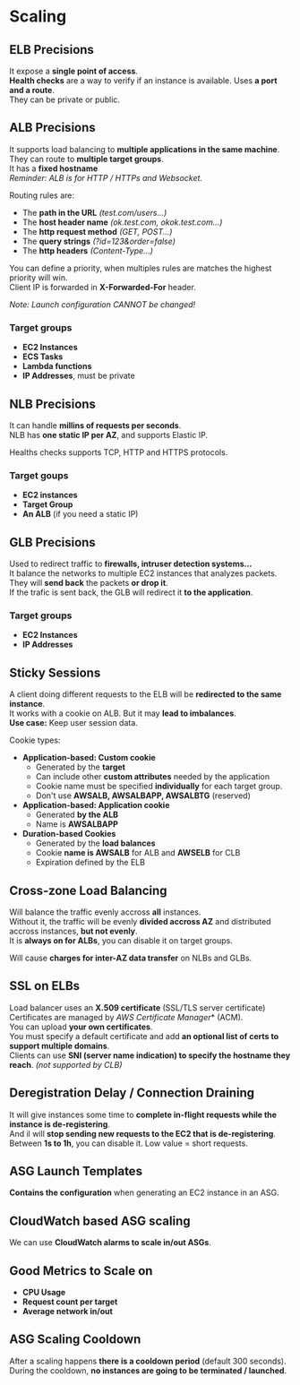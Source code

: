 # Scaling

## ELB Precisions

It expose a **single point of access**.  
**Health checks** are a way to verify if an instance is available. Uses **a port and a route**.  
They can be private or public.  

## ALB Precisions

It supports load balancing to **multiple applications in the same machine**.   
They can route to **multiple target groups**.    
It has a **fixed hostname**  
*Reminder: ALB is for HTTP / HTTPs and Websocket.*

Routing rules are:
- The **path in the URL** *(test.com/users...)*
- The **host header name** *(ok.test.com, okok.test.com...)*
- The **http request method** *(GET, POST...)*
- The **query strings** *(?id=123&order=false)*
- The **http headers** *(Content-Type...)*

You can define a priority, when multiples rules are matches the highest priority will win.  
Client IP is forwarded in **X-Forwarded-For** header.

*Note: Launch configuration CANNOT be changed!*

### Target groups

- **EC2 Instances**
- **ECS Tasks**
- **Lambda functions**
- **IP Addresses**, must be private

## NLB Precisions

It can handle **millins of requests per seconds**.  
NLB has **one static IP per AZ**, and supports Elastic IP.  

Healths checks supports TCP, HTTP and HTTPS protocols.

### Target goups

- **EC2 instances**
- **Target Group**
- **An ALB** (if you need a static IP)

## GLB Precisions

Used to redirect traffic to **firewalls, intruser detection systems...**  
It balance the networks to multiple EC2 instances that analyzes packets.  
They will **send back** the packets **or drop it**.  
If the trafic is sent back, the GLB will redirect it **to the application**.  

### Target groups

- **EC2 Instances**
- **IP Addresses**

## Sticky Sessions

A client doing different requests to the ELB will be **redirected to the same instance**.  
It works with a cookie on ALB. But it may **lead to imbalances**.  
**Use case:** Keep user session data.

Cookie types:
- **Application-based: Custom cookie**
  - Generated by the **target**  
  - Can include other **custom attributes** needed by the application
  - Cookie name must be specified **individually** for each target group.
  - Don't use **AWSALB, AWSALBAPP, AWSALBTG** (reserved)
- **Application-based: Application cookie**
  - Generated **by the ALB**
  - Name is **AWSALBAPP**
- **Duration-based Cookies**
  - Generated by the **load balances**
  - Cookie **name is AWSALB** for ALB and **AWSELB** for CLB
  - Expiration defined by the ELB

## Cross-zone Load Balancing

Will balance the traffic evenly accross **all** instances.  
Without it, the traffic will be evenly **divided accross AZ** and distributed accross instances, **but not evenly**.  
It is **always on for ALBs**, you can disable it on target groups.

Will cause **charges for inter-AZ data transfer** on NLBs and GLBs.

## SSL on ELBs

Load balancer uses an **X.509 certificate** (SSL/TLS server certificate)  
Certificates are managed by *AWS Certificate Manager** (ACM).  
You can upload **your own certificates**.  
You must specify a default certificate and add **an optional list of certs to support multiple domains**.  
Clients can use **SNI (server name indication) to specify the hostname they reach**. *(not supported by CLB)*

## Deregistration Delay / Connection Draining

It will give instances some time to **complete in-flight requests while the instance is de-registering**.  
And il will **stop sending new requests to the EC2 that is de-registering**.  
Between **1s to 1h**, you can disable it. Low value = short requests.  

## ASG Launch Templates

**Contains the configuration** when generating an EC2 instance in an ASG.

## CloudWatch based ASG scaling

We can use **CloudWatch alarms to scale in/out ASGs**.

## Good Metrics to Scale on

- **CPU Usage**
- **Request count per target**
- **Average network in/out**

## ASG Scaling Cooldown

After a scaling happens **there is a cooldown period** (default 300 seconds).  
During the cooldown, **no instances are going to be terminated / launched**.  



